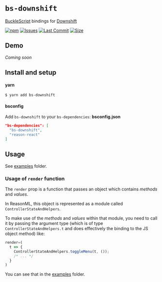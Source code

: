 # `bs-downshift`

[BuckleScript](https://github.com/bucklescript/bucklescript) bindings for [Downshift](https://github.com/paypal/downshift)

[![npm](https://img.shields.io/npm/v/bs-downshift.svg)](https://npmjs.org/bs-downshift)
[![Issues](https://img.shields.io/github/issues/reasonml-community/bs-downshift.svg)](https://github.com/reasonml-community/bs-downshift/issues)
[![Last Commit](https://img.shields.io/github/last-commit/reasonml-community/bs-downshift.svg)]()
[![Size](https://img.shields.io/github/size/reasonml-community/bs-downshift/lib/js/src/Fetch.js.svg)]()

## Demo

_Coming soon_

## Install and setup

#### yarn

```bash
$ yarn add bs-downshift
```

#### bsconfig

Add `bs-downshift` to your `bs-dependencies`: **bsconfig.json**

```json
"bs-dependencies": [
  "bs-downshift",
  "reason-react"
]
```

## Usage

See [examples](./examples) folder.

### Usage of `render` function

The `render` prop is a function that passes an object which contains _methods_ and _values_.

In ReasonML, this object is represented as a module called `ControllerStateAndHelpers`.

To make use of the _methods_ and _values_ within that module, you need to call it by passing the argument type (which is of type `ControllerStateAndHelpers.t` and does effectively the binding to the JS object method) like:

```js
render=(
  t => {
    ControllerStateAndHelpers.toggleMenu(t, ());
    /* ... */
  }
)
```

You can see that in the [examples](./examples) folder.
